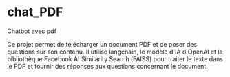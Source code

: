 # chat_PDF
Chatbot avec pdf

Ce projet permet de télécharger un document PDF et de poser des questions sur son contenu. 
Il utilise langchain, le modèle d'IA d'OpenAI et la bibliothèque Facebook AI Similarity Search (FAISS) pour traiter le texte dans le PDF 
et fournir des réponses aux questions concernant le document.



